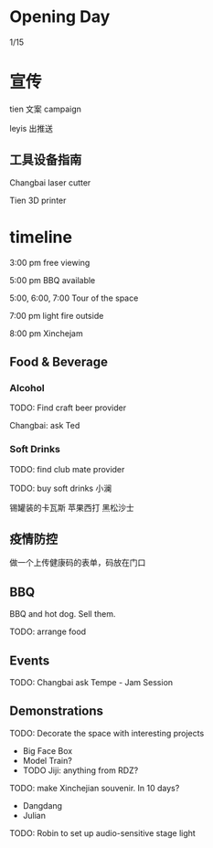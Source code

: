 # Opening Day

1/15

# 宣传

tien 文案 campaign

leyis 出推送

## 工具设备指南

Changbai laser cutter

Tien 3D printer

# timeline

3:00 pm free viewing

5:00 pm BBQ available

5:00, 6:00, 7:00 Tour of the space

7:00 pm light fire outside

8:00 pm Xinchejam

## Food & Beverage

### Alcohol

TODO: Find craft beer provider

Changbai: ask Ted

### Soft Drinks

TODO: find club mate provider 

TODO: buy soft drinks 小澜

锡罐装的卡瓦斯
苹果西打
黑松沙士

## 疫情防控

做一个上传健康码的表单，码放在门口

## BBQ

BBQ and hot dog. Sell them.

TODO: arrange food

## Events

TODO: Changbai ask Tempe - Jam Session

## Demonstrations

TODO: Decorate the space with interesting projects
  - Big Face Box
  - Model Train?
  - TODO Jiji: anything from RDZ?

TODO: make Xinchejian souvenir. In 10 days?
- Dangdang
- Julian

TODO: Robin to set up audio-sensitive stage light 